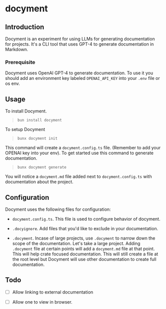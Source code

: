 # docyment

## Introduction

Docyment is an experiment for using LLMs for generating documentation for projects. It's a CLI tool that uses GPT-4 to generate documentation in Markdown. 

### Prerequisite

Docyment uses OpenAI GPT-4 to generate documentation. To use it you should add an environment key labeled `OPENAI_API_KEY` into your `.env` file or os env.

## Usage

To install Docyment.

> `bun install docyment`

To setup Docyment

> `bunx docyment init`

This command will create a `docyment.config.ts` file. (Remember to add your OPENAI key into your env). To get started use this command to generate documentation.

> `bunx docyment generate`

You will notice a `docyment.md` file added next to `docyment.config.ts` with documentation about the project.

## Configuration

Docyment uses the following files for configuration:

- `docyment.config.ts`. This file is used to configure behavior of docyment.

- `.docyignore`. Add files that you'd like to exclude in your documentation.

- `.docyment`. Incase of large projects, use `.docyment` to narrow down the scope of the documentation. Let's take a large project. Adding `.docyment` file at certain points will add a `docyment.md` file at that point. This will help crate focused documentation. This will still create a file at the root level but Docyment will use other documentation to create full documentation.

## Todo

- [ ] Allow linking to external documentation
- [ ] Allow one to view in browser.


